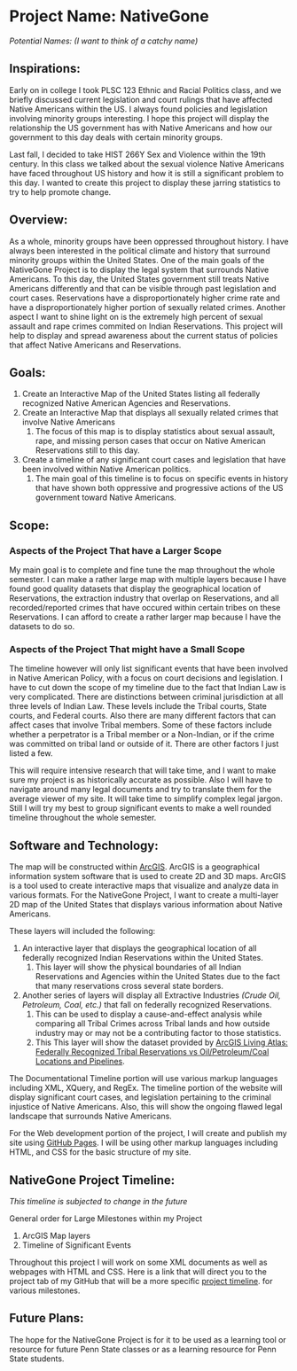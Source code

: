 # Project Name: NativeGone #

*Potential Names: (I want to think of a catchy name)*

## Inspirations: ##
Early on in college I took PLSC 123 Ethnic and Racial Politics class, and we briefly discussed current legislation and court rulings that have affected Native Americans within the US. I always found policies and legislation involving minority groups interesting. I hope this project will display the relationship the US government has with Native Americans and how our government to this day deals with certain minority groups. 
 
Last fall, I decided to take HIST 266Y Sex and Violence within the 19th century. In this class we talked about the sexual violence Native Americans have faced throughout US history and how it is still a significant problem to this day. I wanted to create this project to display these jarring statistics to try to help promote change. 
 
## Overview: ##
As a whole, minority groups have been oppressed throughout history. I have always been interested in the political climate and history that surround minority groups within the United States. One of the main goals of the NativeGone Project is to display the legal system that surrounds Native Americans. To this day, the United States government still treats Native Americans differently and that can be visible through past legislation and court cases. Reservations have a disproportionately higher crime rate and have a disproportionately higher portion of sexually related crimes. Another aspect I want to shine light on is the extremely high percent of sexual assault and rape crimes commited on Indian Reservations. This project will help to display and spread awareness about the current status of policies that affect Native Americans and Reservations. 
 
## Goals: ##
1. Create an Interactive Map of the United States listing all federally recognized Native American Agencies and Reservations. 
2. Create an Interactive Map that displays all sexually related crimes that involve Native Americans
    1. The focus of this map is to display statistics about sexual assault, rape, and missing person cases that occur on Native American Reservations still to this day.
3. Create a timeline of any significant court cases and legislation that have been involved within Native American politics. 
    1. The main goal of this timeline is to focus on specific events in history that have shown both oppressive and progressive actions of the US government toward Native Americans.

## Scope: ##
### Aspects of the Project That have a Larger Scope ###
My main goal is to complete and fine tune the map throughout the whole semester. I can make a rather large map with multiple layers because I have found good quality datasets that display the geographical location of Reservations, the extraction industry that overlap on Reservations, and all recorded/reported crimes that have occured within certain tribes on these Reservations. I can afford to create a rather larger map because I have the datasets to do so.
### Aspects of the Project That might have a Small Scope ###
The timeline however will only list significant events that have been involved in Native American Policy, with a focus on court decisions and legislation. I have to cut down the scope of my timeline due to the fact that Indian Law is very complicated. There are distinctions between criminal jurisdiction at all three levels of Indian Law. These levels include the Tribal courts, State courts, and Federal courts. Also there are many different factors that can affect cases that involve Tribal members. Some of these factors include whether a perpetrator is a Tribal member or a Non-Indian, or if the crime was committed on tribal land or outside of it. There are other factors I just listed a few. 

This will require intensive research that will take time, and I want to make sure my project is as historically accurate as possible. Also I will have to navigate around many legal documents and try to translate them for the average viewer of my site. It will take time to simplify complex legal jargon. Still I will try my best to group significant events to make a well rounded timeline throughout the whole semester. 
## Software and Technology: ##
The map will be constructed within [ArcGIS](https://pro.arcgis.com/en/pro-app/latest/get-started/get-started.htm). ArcGIS is a geographical information system software that is used to create 2D and 3D maps. ArcGIS is a tool used to create interactive maps that visualize and analyze data in various formats. For the NativeGone Project, I want to create a multi-layer 2D map of the United States that displays various information about Native Americans. 

These layers will included the following:
1. An interactive layer that displays the geographical location of all federally recognized Indian Reservations within the United States. 
    1. This layer will show the physical boundaries of all Indian Reservations and Agencies within the United States due to the fact that many reservations cross several state borders.
2. Another series of layers will display all Extractive Industries *(Crude Oil, Petroleum, Coal, etc.)*  that fall on federally recognized Reservations.
    1. This can be used to display a cause-and-effect analysis while comparing all Tribal Crimes across Tribal lands and how outside industry may or may not be a contributing factor to those statistics. 
    1. This This layer will show the dataset provided by [ArcGIS Living Atlas: Federally Recognized Tribal Reservations vs Oil/Petroleum/Coal Locations and Pipelines](https://pennstate.maps.arcgis.com/home/item.html?id=cb42fa4c4b394bdeb8200fecb563ee22). 

The Documentational Timeline portion will use various markup languages including XML, XQuery, and RegEx. The timeline portion of the website will display significant court cases, and legislation pertaining to the criminal injustice of Native Americans. Also, this will show the ongoing flawed legal landscape that surrounds Native Americans.

For the Web development portion of the project, I will create and publish my site using [GitHub Pages](https://pages.github.com/). I will be using other markup languages including HTML, and CSS for the basic structure of my site.

## NativeGone Project Timeline: ##
*This timeline is subjected to change in the future*

General order for Large Milestones within my Project
1. ArcGIS Map layers
2. Timeline of Significant Events 

Throughout this project I will work on some XML documents as well as webpages with HTML and CSS. Here is a link that will direct you to the project tab of my GitHub that will be a more specific [project timeline](https://github.com/Tiny-Pickles/NativeGone/projects/1). for various milestones. 


## Future Plans: ##

The hope for the NativeGone Project is for it to be used as a learning tool or resource for future Penn State classes or as a learning resource for Penn State students. 
